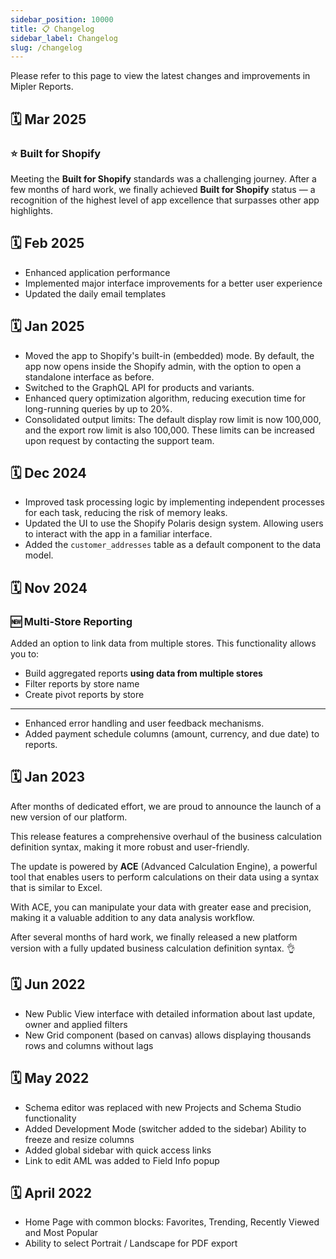```yaml
---
sidebar_position: 10000
title: 📋 Changelog
sidebar_label: Changelog
slug: /changelog
---
```


Please refer to this page to view the latest changes and improvements in Mipler Reports.

## 🗓️ Mar 2025

### ⭐ Built for Shopify

Meeting the **Built for Shopify** standards was a challenging journey. After a few months of hard work, we finally achieved **Built for Shopify** status — a recognition of the highest level of app excellence that surpasses other app highlights.

## 🗓️ Feb 2025

* Enhanced application performance
* Implemented major interface improvements for a better user experience
* Updated the daily email templates

## 🗓️ Jan 2025

* Moved the app to Shopify's built-in (embedded) mode. By default, the app now opens inside the Shopify admin, with the option to open a standalone interface as before.
* Switched to the GraphQL API for products and variants.
* Enhanced query optimization algorithm, reducing execution time for long-running queries by up to 20%.
* Consolidated output limits: The default display row limit is now 100,000, and the export row limit is also 100,000. These limits can be increased upon request by contacting the support team.

## 🗓️ Dec 2024

* Improved task processing logic by implementing independent processes for each task, reducing the risk of memory leaks.
* Updated the UI to use the Shopify Polaris design system. Allowing users to interact with the app in a familiar interface.
* Added the `customer_addresses` table as a default component to the data model.

## 🗓️ Nov 2024

### 🆕 Multi-Store Reporting

Added an option to link data from multiple stores. This functionality allows you to:
  * Build aggregated reports **using data from multiple stores**
  * Filter reports by store name
  * Create pivot reports by store

---

* Enhanced error handling and user feedback mechanisms.
* Added payment schedule columns (amount, currency, and due date) to reports.

## 🗓️ Jan 2023

After months of dedicated effort, we are proud to announce the launch of a new version of our platform.

This release features a comprehensive overhaul of the business calculation definition syntax, making it more robust and user-friendly.

The update is powered by **ACE** (Advanced Calculation Engine), a powerful tool that enables users to perform calculations on their data using a syntax that is similar to Excel.

With ACE, you can manipulate your data with greater ease and precision, making it a valuable addition to any data analysis workflow.

After several months of hard work, we finally released a new platform version with a fully updated business calculation definition syntax.  👌

## 🗓️ Jun 2022

* New Public View interface with detailed information about last update, owner and applied filters
* New Grid component (based on canvas) allows displaying thousands rows and columns without lags

## 🗓️ May 2022

*  Schema editor was replaced with new Projects and Schema Studio functionality
* Added Development Mode (switcher added to the sidebar)
Ability to freeze and resize columns
* Added global sidebar with quick access links
* Link to edit AML was added to Field Info popup

## 🗓️ April 2022

* Home Page with common blocks: Favorites, Trending, Recently Viewed and Most Popular
* Ability to select Portrait / Landscape for PDF export

